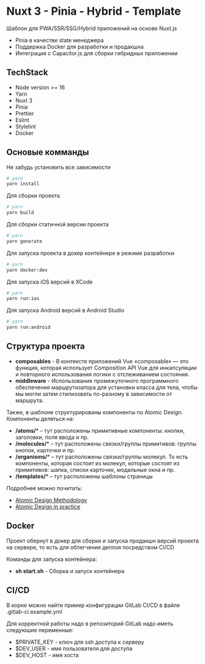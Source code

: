 # Nuxt 3 - Pinia - Hybrid - Template
Шаблон для PWA/SSR/SSG/Hybrid приложений на основе Nuxt.js

* Pinia в качестве state менеджера
* Поддержка Docker для разработки и продакшна
* Интеграция с Capacitor.js для сборки гибридных приложении

## TechStack
* Node version >= 16
* Yarn
* Nuxt 3
* Pinia
* Prettier
* Eslint
* Stylelint
* Docker

## Основые комманды

Не забудь установить все зависимости
```bash
# yarn
yarn install
```
Для сборки проекта
```bash
# yarn
yarn build
```
Для сборки статичной версии проекта
```bash
# yarn
yarn generate
```
Для запуска проекта в докер контейнере в режиме разработки
```bash
# yarn
yarn docker:dev
```
Для запуска iOS версий в XCode
```bash
# yarn
yarn run:ios
```
Для запуска Android версий в Android Studio
```bash
# yarn
yarn run:android
```

## Структура проекта

* **composables** - В контексте приложений Vue «composable» — это функция, которая использует Composition API Vue для инкапсуляции и повторного использования логики с отслеживанием состояния.
* **middleware** - Использование промежуточного программного обеспечения маршрутизатора для установки класса для тела, чтобы мы могли затем стилизовать по-разному в зависимости от маршрута.

Также, в шаблоне структурированы компоненты по Atomic Design. Компоненты деляться на:


* **/atoms/*** – тут расположены примитивные компоненты: кнопки, заголовки, поля ввода и пр.
* **/molecules/*** – тут расположены связки/группы примитивов: группы кнопок, карточки и пр.
* **/organisms/*** – тут расположены связки/группы молекул. То есть компоненты, которая состоит из молекул, которые состоят из примитивов: шапка, списки карточек, модальные окна и пр.
* **/templates/*** – тут расположены шаблоны страницы

Подробнее можно почитать:

* [Atomic Design Methodology](https://atomicdesign.bradfrost.com/chapter-2/)
* [Atomic Design in practice](https://blog.ippon.tech/atomic-design-in-practice/)

## Docker
Проект обернут в докер для сборки и запуска продакшн версий проекта на сервере, то есть для облегчения деплоя посредством CI/CD

Команды для запуска контейнера:
* **sh start.sh** - Сборка и запуск контейнера

## CI/CD
В корне можно найти пример конфигурации GitLab CI/CD в файле .gitlab-ci.example.yml

Для корректной работы надо в репозиторий GitLab надо иметь следуюшие переменные:
* $PRIVATE_KEY - ключ для ssh доступа к серверу
* $DEV_USER - имя пользователя для доступа
* $DEV_HOST - имя хоста
